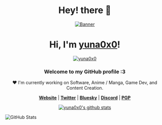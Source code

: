 <h1 align="center">Hey! there 👋</h1>
<p align="center">
  <a href="https://yuna0x0.com">
    <img src="kita-ikuyo-rap.webp" alt="Banner">
  </a>
</p>

<h1 align="center">Hi, I'm <a href="https://yuna0x0.com">yuna0x0</a>!</h1>
<p align="center">
  <a href="https://yuna0x0.com">
    <img src="https://yuna0x0.com/88x31.webp" alt="yuna0x0">
  </a>
</p>
<h3 align="center">Welcome to my GitHub profile :3</h3>

<p align="center">❤ I'm currently working on Software, Anime / Manga, Game Dev, and Content Creation.</p>

<p align="center">
  <strong><a href="https://yuna0x0.com">Website</a></strong> |
  <strong><a href="https://x.com/yunaNULL">Twitter</a></strong> |
  <strong><a href="https://bsky.app/profile/yuna0x0.com">Bluesky</a></strong> |
  <strong><a href="https://discord.gg/nYXzaUS">Discord</a></strong> |
  <strong><a href="https://yuna0x0.com/yuna0x0.asc">PGP</a></strong>
</p>

<p align="center">
  <a href="https://github.com/yuna0x0"><img src="https://github-readme-stats.vercel.app/api?username=yuna0x0&hide_border=true&show_icons=true" alt="yuna0x0's github stats"></a>
</p>

<!--
**yuna0x0/yuna0x0** is a ✨ _special_ ✨ repository because its `README.md` (this file) appears on your GitHub profile.

Here are some ideas to get you started:

- 🔭 I’m currently working on ...
- 🌱 I’m currently learning ...
- 👯 I’m looking to collaborate on ...
- 🤔 I’m looking for help with ...
- 💬 Ask me about ...
- 📫 How to reach me: ...
- 😄 Pronouns: ...
- ⚡ Fun fact: ...
-->
![GitHub Stats](https://github-readme-stats.vercel.app/api/top-langs/?username=huaichen446&theme=radical&hide_border=false&include_all_commits=false&count_private=false&layout=compact)

<!---
huaichen446/huaichen446 is a ✨ special ✨ repository because its `README.md` (this file) appears on your GitHub profile.
You can click the Preview link to take a look at your changes.
--->
